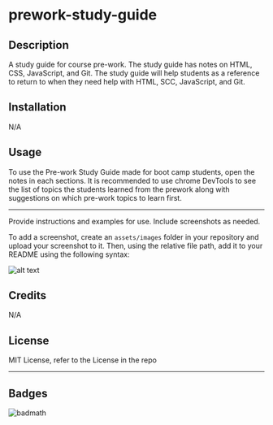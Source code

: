 # prework-study-guide

## Description
A study guide for course pre-work. The study guide has notes on HTML, CSS, JavaScript, and Git. The study guide will help students as a reference to return to when they need help with HTML, SCC, JavaScript, and Git.


## Installation
N/A


## Usage
To use the Pre-work Study Guide made for boot camp students, open the notes in each sections. It is recommended to use chrome DevTools to see the list of topics the students learned from the prework along with suggestions on which pre-work topics to learn first. 
*********
Provide instructions and examples for use. Include screenshots as needed.

To add a screenshot, create an `assets/images` folder in your repository and upload your screenshot to it. Then, using the relative file path, add it to your README using the following syntax:

![alt text](assets/images/screenshot.png)

## Credits
N/A


## License
MIT License, refer to the License in the repo


---

## Badges
![badmath](https://img.shields.io/badge/-hoanganhnn-blue)

